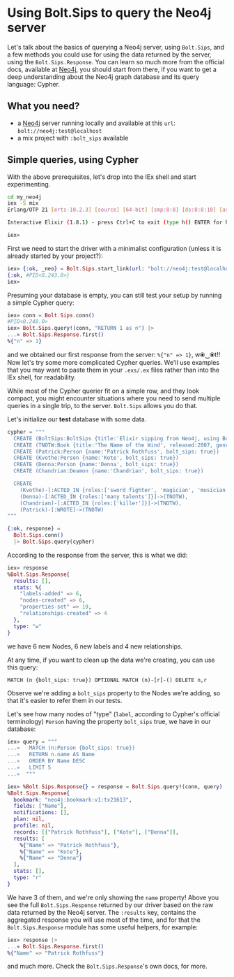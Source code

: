 # Using Bolt.Sips to query the Neo4j server

Let's talk about the basics of querying a Neo4j server, using `Bolt.Sips`, and a few methods you could use for using the data returned by the server, using the `Bolt.Sips.Response`. You can learn so much more from the official docs, available at [Neo4j](https://neo4j.com/developer/graph-database/), you should start from there, if you want to get a deep understanding about the Neo4j graph database and its query language: Cypher.

## What you need?

- a [Neo4j](https://neo4j.com/download/) server running locally and available at this `url`: `bolt://neo4j:test@localhost`
- a mix project with `:bolt_sips` available


## Simple queries, using Cypher

With the above prerequisites, let's drop into the IEx shell and start experimenting.

```sh
cd my_neo4j
iex -S mix
Erlang/OTP 21 [erts-10.2.3] [source] [64-bit] [smp:8:8] [ds:8:8:10] [async-threads:1] [hipe]

Interactive Elixir (1.8.1) - press Ctrl+C to exit (type h() ENTER for help)

iex»
```

First we need to start the driver with a minimalist configuration (unless it is already started by your project?):

```elixir
iex» {:ok, _neo} = Bolt.Sips.start_link(url: "bolt://neo4j:test@localhost")
{:ok, #PID<0.243.0>}
iex»

```

Presuming your database is empty, you can still test your setup by running a simple Cypher query:

```elixir
iex» conn = Bolt.Sips.conn()
#PID<0.248.0>
iex» Bolt.Sips.query!(conn, "RETURN 1 as n") |>
...» Bolt.Sips.Response.first()
%{"n" => 1}
```

and we obtained our first response from the server: `%{"n" => 1}`, w⦿‿⦿t!! Now let's try some more complicated Cypher queries. We'll use examples that you may want to paste them in your `.exs/.ex` files rather than into the IEx shell, for readability.

While most of the Cypher querier fit on a simple row, and they look compact, you might encounter situations where you need to send multiple queries in a single trip, to the server. `Bolt.Sips` allows you do that.

Let's initialize our **test** database with some data.

```elixir
cypher = """
  CREATE (BoltSips:BoltSips {title:'Elixir sipping from Neo4j, using Bolt', released:2016, license:'MIT', bolt_sips: true})
  CREATE (TNOTW:Book {title:'The Name of the Wind', released:2007, genre:'fantasy', bolt_sips: true})
  CREATE (Patrick:Person {name:'Patrick Rothfuss', bolt_sips: true})
  CREATE (Kvothe:Person {name:'Kote', bolt_sips: true})
  CREATE (Denna:Person {name:'Denna', bolt_sips: true})
  CREATE (Chandrian:Deamon {name:'Chandrian', bolt_sips: true})

  CREATE
    (Kvothe)-[:ACTED_IN {roles:['sword fighter', 'magician', 'musician']}]->(TNOTW),
    (Denna)-[:ACTED_IN {roles:['many talents']}]->(TNOTW),
    (Chandrian)-[:ACTED_IN {roles:['killer']}]->(TNOTW),
    (Patrick)-[:WROTE]->(TNOTW)
"""

{:ok, response} =
  Bolt.Sips.conn()
  |> Bolt.Sips.query(cypher)
```

According to the response from the server, this is what we did:

```elixir
iex» response
%Bolt.Sips.Response{
  results: [],
  stats: %{
    "labels-added" => 6,
    "nodes-created" => 6,
    "properties-set" => 19,
    "relationships-created" => 4
  },
  type: "w"
}
```

we have 6 new Nodes, 6 new labels and 4 new relationships.

At any time, if you want to clean up the data we're creating, you can use this query:

`MATCH (n {bolt_sips: true}) OPTIONAL MATCH (n)-[r]-() DELETE n,r`

Observe we're adding a `bolt_sips` property to the Nodes we're adding, so that it's easier to refer them in our tests.

Let's see how many nodes of "type" (`label`, according to Cypher's official terminology) `Person` having the property `bolt_sips` true, we have in our database:

```elixir
iex» query = """
...»   MATCH (n:Person {bolt_sips: true})
...»   RETURN n.name AS Name
...»   ORDER BY Name DESC
...»   LIMIT 5
...»  """

iex» %Bolt.Sips.Response{} = response = Bolt.Sips.query!(conn, query)
%Bolt.Sips.Response{
  bookmark: "neo4j:bookmark:v1:tx21613",
  fields: ["Name"],
  notifications: [],
  plan: nil,
  profile: nil,
  records: [["Patrick Rothfuss"], ["Kote"], ["Denna"]],
  results: [
    %{"Name" => "Patrick Rothfuss"},
    %{"Name" => "Kote"},
    %{"Name" => "Denna"}
  ],
  stats: [],
  type: "r"
}
```

We have 3 of them, and we're only showing the `name` property! Above you see the full `Bolt.Sips.Response` returned by our driver based on the raw data returned by the Neo4j server. The `:results` key, contains the aggregated response you will use most of the time, and for that the `Bolt.Sips.Response` module has some useful helpers, for example:

```elixir
iex» response |>
...» Bolt.Sips.Response.first()
%{"Name" => "Patrick Rothfuss"}
```

and much more. Check the `Bolt.Sips.Response`'s own docs, for more.
